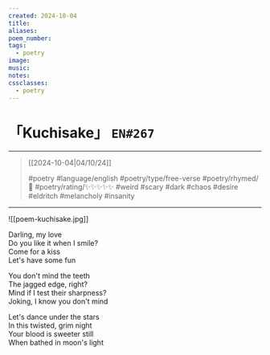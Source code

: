 ```yaml
---
created: 2024-10-04
title:
aliases:
poem_number:
tags:
  - poetry
image:
music:
notes:
cssclasses:
  - poetry
---
```

# 「Kuchisake」 `EN#267`

---

> [[2024-10-04|04/10/24]]
> 
> #poetry 
> #language/english 
> #poetry/type/free-verse 
> #poetry/rhymed/🔴 
> #poetry/rating/✨✨✨✨✨ 
> #weird #scary #dark #chaos #desire #eldritch #melancholy #insanity 

---

![[poem-kuchisake.jpg]]

Darling, my love  
Do you like it when I smile?  
Come for a kiss  
Let's have some fun  
  
You don't mind the teeth  
The jagged edge, right?  
Mind if I test their sharpness?  
Joking, I know you don't mind  
  
Let's dance under the stars  
In this twisted, grim night  
Your blood is sweeter still  
When bathed in moon's light